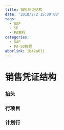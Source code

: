 ```yaml
---
title: 销售凭证结构
date: '2018/2/2 15:00:00'
tags:
  - SAP
  - SD
  - PA教程
categories:
  - SAP
  - PA-SD教程
abbrlink: 1b42a611
---
```

# 销售凭证结构 #

### 抬头

### 行项目

### 计划行